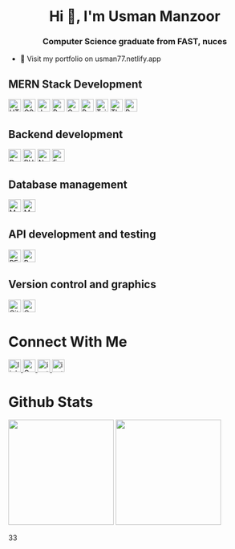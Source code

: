 <div align="center">  
<img src="https://komarev.com/ghpvc/?username=usmaan0786&style=flat-square&color=blue" alt=""/>
</div>

<h1 align="center">Hi 👋, I'm Usman Manzoor</h1>
<h3 align="center">Computer Science graduate from FAST, nuces</h3>


- 🔭 Visit my portfolio on usman77.netlify.app

<!-- https://simpleicons.org/?q=Assemb -->

<h2>MERN Stack Development</h2>
<div>
   <img src="https://img.shields.io/badge/-HTML-E34F26?logo=html5&logoColor=white" alt="HTML" width="fixed-content" height="25"/>
   <img src="https://img.shields.io/badge/-CSS-1572B6?logo=css3&logoColor=white" alt="CSS" width="fixed-content" height="25"/>
   <img src="https://img.shields.io/badge/-JavaScript-F7DF1E?logo=javascript&logoColor=black" alt="JavaScript" width="fixed-content" height="25"/>
   <img src="https://img.shields.io/badge/-React.js-61DAFB?logo=react&logoColor=black" alt="React.js" width="fixed-content" height="25"/>
   <img src="https://img.shields.io/badge/-Context_API-3178C6" alt="Context API" width="fixed-content" height="25"/>
   <img src="https://img.shields.io/badge/-Redux-764ABC?logo=redux&logoColor=white" alt="Redux" width="fixed-content" height="25"/>
   <img src="https://img.shields.io/badge/-Tailwind_CSS-38B2AC?logo=tailwind-css&logoColor=white" alt="Tailwind CSS" width="fixed-content" height="25"/>
   <img src="https://img.shields.io/badge/-Three.js-000000?logo=three.js&logoColor=white" alt="Three.js" width="fixed-content" height="25"/>
   <img src="https://img.shields.io/badge/-Bootstrap-563D7C?logo=bootstrap&logoColor=white" alt="Bootstrap" width="fixed-content" height="25"/>
</div>


<h2>Backend development</h2>
<div>
   <img src="https://img.shields.io/badge/-Python-3776AB?logo=python&logoColor=white" alt="Python" width="fixed-content" height="25"/>
   <img src="https://img.shields.io/badge/-PHP-777BB4?logo=php&logoColor=white" alt="PHP" width="fixed-content" height="25"/>
   <img src="https://img.shields.io/badge/-Node.js-339933?logo=node.js&logoColor=white" alt="Node.js" width="fixed-content" height="25"/>
   <img src="https://img.shields.io/badge/-Express.js-000000?logo=express&logoColor=white" alt="Express.js" width="fixed-content" height="25"/>
</div>

<h2>Database management</h2>
<div>
    <img src="https://img.shields.io/badge/-MySQL-4479A1?logo=mysql&logoColor=white" alt="MySQL" width="fixed-content" height="25"/>
    <img src="https://img.shields.io/badge/-MongoDB-47A248?logo=mongodb&logoColor=white" alt="MongoDB" width="fixed-content" height="25"/>
</div>

<h2>API development and testing</h2>

<div>
    <img src="https://img.shields.io/badge/-REST_API-FF5733" alt="REST API" width="fixed-content" height="25"/>
    <img src="https://img.shields.io/badge/-Postman-FF6C37?logo=postman&logoColor=white" alt="Postman" width="fixed-content" height="25"/>
</div>

<h2>Version control and graphics</h2>
<div>
     <img src="https://img.shields.io/badge/-GitHub-181717?logo=github&logoColor=white" alt="GitHub" width="fixed-content" height="25"/>
    <img src="https://img.shields.io/badge/-Canva-00C4CC?logo=canva&logoColor=white" alt="Canva" width="fixed-content" height="25"/>
</div>

<h1>Connect With Me</h1>
<p> 
   <a href = "https://www.linkedin.com/in/usman-manzoor-a4b89827a/">
    <img src="https://img.shields.io/badge/-linkedin-0A66C2?logo=linkedin&logoColor=fff" alt="linkedin"width="fixed-content"height="25"/>
  </a>
  
  <a href = "mailto: usmanmanzoor1000@gmail.com">
    <img src="https://img.shields.io/badge/Gmail-D14836?style=for-the-badge&logo=gmail&logoColor=white" alt="Gmail"width="fixed-content"height="25"/)
 </a>
  
   <a href = "https://www.instagram.com/usman_.28/">
    <img src="https://img.shields.io/badge/-instagram-E4405F?logo=instagram&logoColor=fff" alt="instagram"width="fixed-content"height="25"/>
  </a>
  
   <a href = "https://usman77.netlify.app">
    <img src="https://img.shields.io/badge/-instagram-E4405F?logo=instagram&logoColor=fff" alt="instagram"width="fixed-content"height="25"/>
  </a>
</p>

  
<h1>Github Stats</h1>
<p> 
  <img src="https://github-readme-stats.vercel.app/api?username=usmaan0786&count_private=true&show_icons=true&theme=radical)](https://github.com/usmaan0786" width="fixed-content"height="210">
  <img src="https://github-readme-stats.vercel.app/api/top-langs/?username=usmaan0786&langs_count=11&layout=compact&hide=html,css&theme=radical)](https://github.com/usmaan0786" width="fixed-content"height="210">
</p>
33
